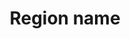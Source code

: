 ---
title: 'Region name'
field: 'is.coverage.region'
slug: 'global-region-name'
description: 'Popular names for regions'
comment: 'select from control list'
required: False
vocabulary: 'global-region-name.txt'
module: 'Coverage'
cluster: 'Global'
policy: 'Controlled value. Multi select from control list.'
---